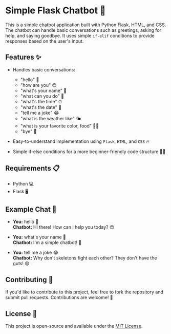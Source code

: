 # Simple Flask Chatbot 🤖

This is a simple chatbot application built with Python Flask, HTML, and CSS. The chatbot can handle basic conversations such as greetings, asking for help, and saying goodbye. It uses simple `if-elif` conditions to provide responses based on the user's input.

## Features ✨

- Handles basic conversations:
    - "hello" 👋
    - "how are you" 😊
    - "what's your name" 📝
    - "what can you do" 🤖
    - "what's the time" ⏰
    - "what's the date" 📅
    - "tell me a joke" 😂
    - "what is the weather like" 🌤️
    - "what is your favorite color, food" 🎨🍕
    - "bye" 👋

- Easy-to-understand implementation using `Flask`, `HTML`, and `CSS` 🔥
- Simple if-else conditions for a more beginner-friendly code structure 👩‍💻

## Requirements 📋

- Python 💻
- Flask 🖥️
    
## Example Chat 💬

- **You:** hello 👋  
  **Chatbot:** Hi there! How can I help you today? 😊

- **You:** what's your name 📝  
  **Chatbot:** I'm a simple chatbot! 🤖

- **You:** tell me a joke 😂  
  **Chatbot:** Why don't skeletons fight each other? They don't have the guts! 😄

## Contributing 🤝

If you'd like to contribute to this project, feel free to fork the repository and submit pull requests. Contributions are welcome! 🌟

## License 📝

This project is open-source and available under the [MIT License](LICENSE).
